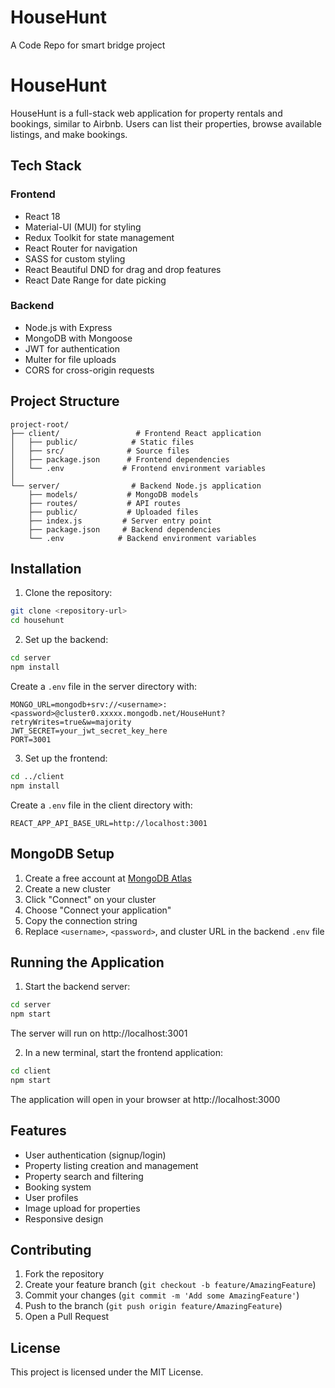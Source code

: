 # HouseHunt
A Code Repo for smart bridge project 

# HouseHunt

HouseHunt is a full-stack web application for property rentals and bookings, similar to Airbnb. Users can list their properties, browse available listings, and make bookings.

## Tech Stack

### Frontend

- React 18
- Material-UI (MUI) for styling
- Redux Toolkit for state management
- React Router for navigation
- SASS for custom styling
- React Beautiful DND for drag and drop features
- React Date Range for date picking

### Backend

- Node.js with Express
- MongoDB with Mongoose
- JWT for authentication
- Multer for file uploads
- CORS for cross-origin requests

## Project Structure

```
project-root/
├── client/                 # Frontend React application
│   ├── public/            # Static files
│   ├── src/              # Source files
│   ├── package.json      # Frontend dependencies
│   └── .env             # Frontend environment variables
│
└── server/                # Backend Node.js application
    ├── models/           # MongoDB models
    ├── routes/           # API routes
    ├── public/           # Uploaded files
    ├── index.js         # Server entry point
    ├── package.json     # Backend dependencies
    └── .env            # Backend environment variables
```

## Installation

1. Clone the repository:

```bash
git clone <repository-url>
cd househunt
```

2. Set up the backend:

```bash
cd server
npm install
```

Create a `.env` file in the server directory with:

```
MONGO_URL=mongodb+srv://<username>:<password>@cluster0.xxxxx.mongodb.net/HouseHunt?retryWrites=true&w=majority
JWT_SECRET=your_jwt_secret_key_here
PORT=3001
```

3. Set up the frontend:

```bash
cd ../client
npm install
```

Create a `.env` file in the client directory with:

```
REACT_APP_API_BASE_URL=http://localhost:3001
```

## MongoDB Setup

1. Create a free account at [MongoDB Atlas](https://www.mongodb.com/cloud/atlas/register)
2. Create a new cluster
3. Click "Connect" on your cluster
4. Choose "Connect your application"
5. Copy the connection string
6. Replace `<username>`, `<password>`, and cluster URL in the backend `.env` file

## Running the Application

1. Start the backend server:

```bash
cd server
npm start
```

The server will run on http://localhost:3001

2. In a new terminal, start the frontend application:

```bash
cd client
npm start
```

The application will open in your browser at http://localhost:3000

## Features

- User authentication (signup/login)
- Property listing creation and management
- Property search and filtering
- Booking system
- User profiles
- Image upload for properties
- Responsive design

## Contributing

1. Fork the repository
2. Create your feature branch (`git checkout -b feature/AmazingFeature`)
3. Commit your changes (`git commit -m 'Add some AmazingFeature'`)
4. Push to the branch (`git push origin feature/AmazingFeature`)
5. Open a Pull Request

## License

This project is licensed under the MIT License.
